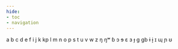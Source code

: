 ```yaml
---
hide:
- toc
- navigation
---
```

a
b
c
d
e
f
i
j
k
kp
l
m
n
o
p
s
t
u
v
w
z
ŋ
ŋʷ
ɓ
ɔ
ɘ
ɛ
ɜ
ɟ
ɡ
ɡb
ɨ
ɨ̞
ɪ
ɰ
ɲ
ʊ
